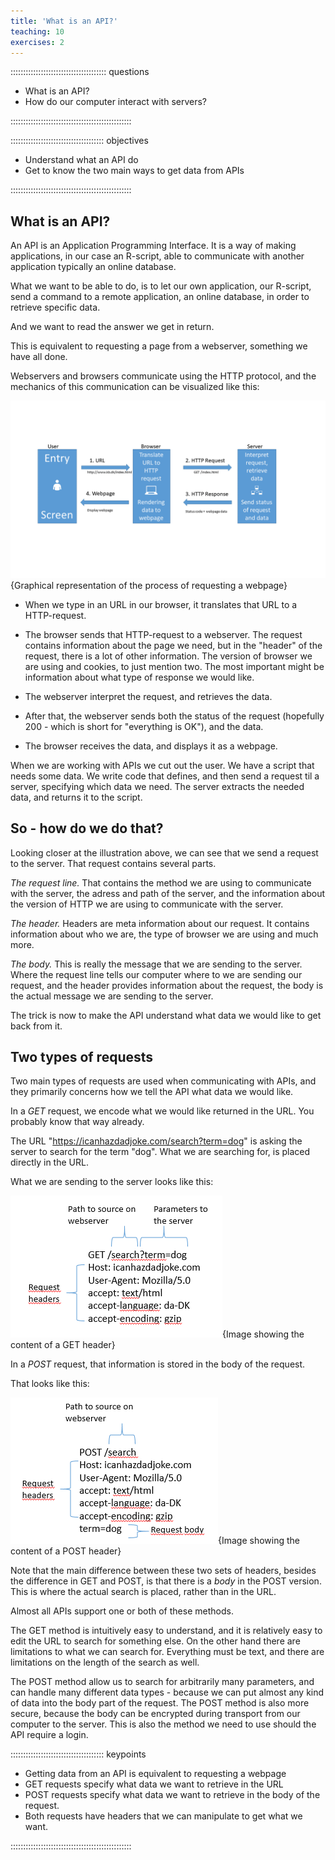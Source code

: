 ```yaml
---
title: 'What is an API?'
teaching: 10
exercises: 2
---
```


:::::::::::::::::::::::::::::::::::::: questions 

- What is an API?
- How do our computer interact with servers?

::::::::::::::::::::::::::::::::::::::::::::::::

::::::::::::::::::::::::::::::::::::: objectives

- Understand what an API do
- Get to know the two main ways to get data from APIs


::::::::::::::::::::::::::::::::::::::::::::::::




## What is an API?

An API is an Application Programming Interface. It is a way of making
applications, in our case an R-script, able to communicate with another
application typically an online database.

What we want to be able to do, is to let our own application, our
R-script, send a command to a remote application, an online database, in
order to retrieve specific data.

And we want to read the answer we get in return.

This is equivalent to requesting a page from a webserver, something we
have all done.

Webservers and browsers communicate using the HTTP protocol, and the
mechanics of this communication can be visualized like this:



![Structure of what is happening behind the scenes when we request a webpage](fig/http-structure.png){Graphical representation of the process of requesting a webpage}


-   When we type in an URL in our browser, it translates that URL to a
    HTTP-request.

-   The browser sends that HTTP-request to a webserver. The request
    contains information about the page we need, but in the "header" of
    the request, there is a lot of other information. The version of
    browser we are using and cookies, to just mention two. The most
    important might be information about what type of response we would
    like.
-   The webserver interpret the request, and retrieves the data.

-   After that, the webserver sends both the status of the request
    (hopefully 200 - which is short for "everything is OK"), and the
    data.

-   The browser receives the data, and displays it as a webpage.

When we are working with APIs we cut out the user. We have a script that
needs some data. We write code that defines, and then send a request til
a server, specifying which data we need. The server extracts the needed
data, and returns it to the script.

## So - how do we do that?

Looking closer at the illustration above, we can see that we send a
request to the server. That request contains several parts.

*The request line.* That contains the method we are using to communicate
with the server, the adress and path of the server, and the information
about the version of HTTP we are using to communicate with the server.

*The header.* Headers are meta information about our request. It
contains information about who we are, the type of browser we are using
and much more.

*The body.* This is really the message that we are sending to the
server. Where the request line tells our computer where to we are
sending our request, and the header provides information about the
request, the body is the actual message we are sending to the server.

The trick is now to make the API understand what data we would like to
get back from it.

## Two types of requests

Two main types of requests are used when communicating with APIs, and
they primarily concerns how we tell the API what data we would like.

In a *GET* request, we encode what we would like returned in the URL.
You probably know that way already.

The URL "<https://icanhazdadjoke.com/search?term=dog>" is asking the
server to search for the term "dog". What we are searching for, is
placed directly in the URL.

What we are sending to the server looks like this:

![Content of a GET header](fig/GET-headers.png){Image showing the content of a GET header}

In a *POST* request, that information is stored in the body of the
request.

That looks like this:

![Contents of a POST header](fig/POST-headers.png){Image showing the content of a POST header}

Note that the main difference between these two sets of headers, besides
the difference in GET and POST, is that there is a *body* in the POST
version. This is where the actual search is placed, rather than in the
URL.

Almost all APIs support one or both of these methods.

The GET method is intuitively easy to understand, and it is relatively
easy to edit the URL to search for something else. On the other hand
there are limitations to what we can search for. Everything must be
text, and there are limitations on the length of the search as well.

The POST method allow us to search for arbitrarily many parameters, and
can handle many different data types - because we can put almost any
kind of data into the body part of the request. The POST method is also
more secure, because the body can be encrypted during transport from our
computer to the server. This is also the method we need to use should
the API require a login.



::::::::::::::::::::::::::::::::::::: keypoints 

- Getting data from an API is equivalent to requesting a webpage
- GET requests specify what data we want to retrieve in the URL
- POST requests specify what data we want to retrieve in the body of the request.
- Both requests have headers that we can manipulate to get what we want.

::::::::::::::::::::::::::::::::::::::::::::::::

